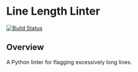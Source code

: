 # Line Length Linter

[![Build Status](https://travis-ci.org/mtlynch/line-length-linter.svg?branch=master)](https://travis-ci.org/mtlynch/line-length-linter)

## Overview

A Python linter for flagging excessively long lines.
